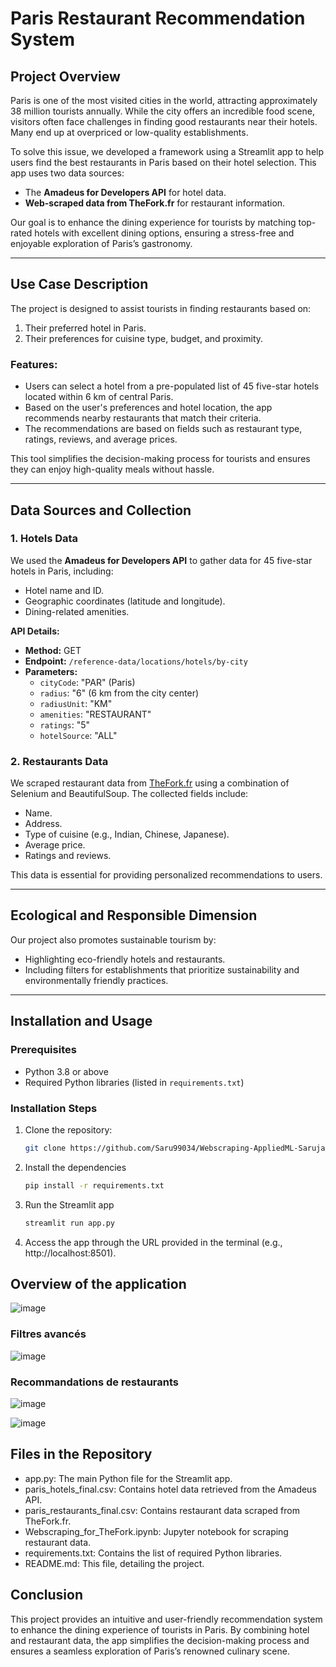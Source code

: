 # Paris Restaurant Recommendation System

## Project Overview
Paris is one of the most visited cities in the world, attracting approximately 38 million tourists annually. While the city offers an incredible food scene, visitors often face challenges in finding good restaurants near their hotels. Many end up at overpriced or low-quality establishments.

To solve this issue, we developed a framework using a Streamlit app to help users find the best restaurants in Paris based on their hotel selection. This app uses two data sources:
- The **Amadeus for Developers API** for hotel data.
- **Web-scraped data from TheFork.fr** for restaurant information.

Our goal is to enhance the dining experience for tourists by matching top-rated hotels with excellent dining options, ensuring a stress-free and enjoyable exploration of Paris’s gastronomy.

---

## Use Case Description
The project is designed to assist tourists in finding restaurants based on:
1. Their preferred hotel in Paris.
2. Their preferences for cuisine type, budget, and proximity.

### Features:
- Users can select a hotel from a pre-populated list of 45 five-star hotels located within 6 km of central Paris.
- Based on the user's preferences and hotel location, the app recommends nearby restaurants that match their criteria.
- The recommendations are based on fields such as restaurant type, ratings, reviews, and average prices.

This tool simplifies the decision-making process for tourists and ensures they can enjoy high-quality meals without hassle.

---

## Data Sources and Collection
### 1. **Hotels Data**
We used the **Amadeus for Developers API** to gather data for 45 five-star hotels in Paris, including:
- Hotel name and ID.
- Geographic coordinates (latitude and longitude).
- Dining-related amenities.

**API Details:**
- **Method:** GET  
- **Endpoint:** `/reference-data/locations/hotels/by-city`  
- **Parameters:**  
  - `cityCode`: "PAR" (Paris)  
  - `radius`: "6" (6 km from the city center)  
  - `radiusUnit`: "KM"  
  - `amenities`: "RESTAURANT"  
  - `ratings`: "5"  
  - `hotelSource`: "ALL"  

### 2. **Restaurants Data**
We scraped restaurant data from [TheFork.fr](https://www.thefork.fr/restaurants/parisc415144) using a combination of Selenium and BeautifulSoup. The collected fields include:
- Name.
- Address.
- Type of cuisine (e.g., Indian, Chinese, Japanese).
- Average price.
- Ratings and reviews.

This data is essential for providing personalized recommendations to users.

---

## Ecological and Responsible Dimension
Our project also promotes sustainable tourism by:
- Highlighting eco-friendly hotels and restaurants.
- Including filters for establishments that prioritize sustainability and environmentally friendly practices.

---

## Installation and Usage

### Prerequisites
- Python 3.8 or above
- Required Python libraries (listed in `requirements.txt`)

### Installation Steps
1. Clone the repository:
   ```bash
   git clone https://github.com/Saru99034/Webscraping-AppliedML-Sarujan_DENSON-Yahya_EL_OUDOUNI-Mohamed_Houssem_REZGUI_DIA2.git
   ```
   
2. Install the dependencies
   ```bash
   pip install -r requirements.txt
   ```

3. Run the Streamlit app
   ```bash
   streamlit run app.py
   ```
4. Access the app through the URL provided in the terminal (e.g., http://localhost:8501).


## Overview of the application

![image](https://github.com/user-attachments/assets/4cfa3265-6d94-4166-b2e9-c6aaf8cef619)

### Filtres avancés
![image](https://github.com/user-attachments/assets/7de17192-2d77-481f-9d32-2a93d40380f3)

### Recommandations de restaurants

![image](https://github.com/user-attachments/assets/c26d3a74-8999-417c-b8c9-e2ffbba8cc78)


![image](https://github.com/user-attachments/assets/298b3a06-9ace-43bc-8885-7976fe8b7478)  

## Files in the Repository

* app.py: The main Python file for the Streamlit app.
* paris_hotels_final.csv: Contains hotel data retrieved from the Amadeus API.
* paris_restaurants_final.csv: Contains restaurant data scraped from TheFork.fr.
* Webscraping_for_TheFork.ipynb: Jupyter notebook for scraping restaurant data.
* requirements.txt: Contains the list of required Python libraries.
* README.md: This file, detailing the project.

## Conclusion

This project provides an intuitive and user-friendly recommendation system to enhance the dining experience of tourists in Paris. By combining hotel and restaurant data, the app simplifies the decision-making process and ensures a seamless exploration of Paris’s renowned culinary scene.
   

